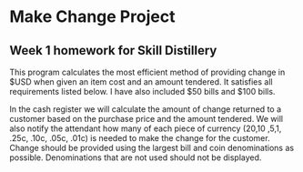 # Make Change Project
## Week 1 homework for Skill Distillery

This program calculates the most efficient method of providing change in $USD when given an item cost and an amount tendered. It satisfies all requirements listed below. I have also included $50 bills and $100 bills.

In the cash register we will calculate the amount of change returned to a customer based on the purchase price and the amount tendered. We will also notify the attendant how many of each piece of currency ($20 ,$10 ,$5 ,$1, .25c, .10c, .05c, .01c) is needed to make the change for the customer. Change should be provided using the largest bill and coin denominations as possible. Denominations that are not used should not be displayed.